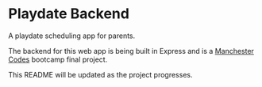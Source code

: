 # Playdate Backend

A playdate scheduling app for parents.

The backend for this web app is being built in Express and is a [Manchester Codes](https://www.manchestercodes.com/) bootcamp final project.

This README will be updated as the project progresses.
